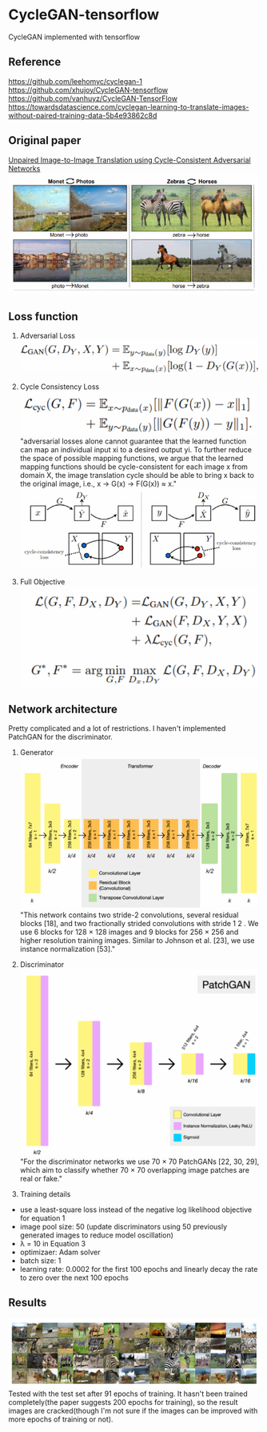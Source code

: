 # CycleGAN-tensorflow
CycleGAN implemented with tensorflow

## Reference 
https://github.com/leehomyc/cyclegan-1 \
https://github.com/xhujoy/CycleGAN-tensorflow \
https://github.com/vanhuyz/CycleGAN-TensorFlow \
https://towardsdatascience.com/cyclegan-learning-to-translate-images-without-paired-training-data-5b4e93862c8d

## Original paper
[Unpaired Image-to-Image Translation using Cycle-Consistent Adversarial Networks](https://arxiv.org/pdf/1703.10593.pdf)
![Overview](https://github.com/Sooram/CycleGAN-tensorflow/blob/master/imgs/overview.PNG)

## Loss function
1. Adversarial Loss\
![Overview](https://github.com/Sooram/CycleGAN-tensorflow/blob/master/imgs/adversarial-loss.PNG)

2. Cycle Consistency Loss\
![Overview](https://github.com/Sooram/CycleGAN-tensorflow/blob/master/imgs/cycle-consistency-loss.PNG)\
"adversarial losses alone cannot guarantee that the learned function can map an individual input xi to a desired output yi. To further reduce the space of possible mapping functions, we argue that the learned mapping functions should be cycle-consistent
 for each image x from domain X, the image translation cycle should be able to bring x back to the original image, i.e., x → G(x) → F(G(x)) ≈ x."\
![Overview](https://github.com/Sooram/CycleGAN-tensorflow/blob/master/imgs/cycle-consistency-loss-img.PNG)

3. Full Objective\
![Overview](https://github.com/Sooram/CycleGAN-tensorflow/blob/master/imgs/full-objective.PNG)

## Network architecture
Pretty complicated and a lot of restrictions. I haven't implemented PatchGAN for the discriminator.
1. Generator\
![Overview](https://github.com/Sooram/CycleGAN-tensorflow/blob/master/imgs/generator.PNG)\
"This network contains two stride-2 convolutions, several residual blocks [18], and two fractionally strided convolutions with stride 1 2 . We use 6 blocks for 128 × 128 images and 9 blocks for 256 × 256 and higher resolution training images. Similar to Johnson et al. [23], we use instance normalization [53]."

2. Discriminator\
![Overview](https://github.com/Sooram/CycleGAN-tensorflow/blob/master/imgs/discriminator.PNG)\
"For the discriminator networks we use 70 × 70 PatchGANs [22, 30, 29], which aim to classify whether 70 × 70 overlapping image patches are real or fake."

3. Training details
- use a least-square loss instead of the negative log likelihood objective for equation 1
- image pool size: 50 (update discriminators using 50 previously generated images to reduce model oscillation)
- λ = 10 in Equation 3
- optimizaer: Adam solver
- batch size: 1
- learning rate: 0.0002 for the first 100 epochs and linearly decay the rate to zero over the next 100 epochs

## Results
![Overview](https://github.com/Sooram/CycleGAN-tensorflow/blob/master/results.png)\
Tested with the test set after 91 epochs of training. It hasn't been trained completely(the paper suggests 200 epochs for training), so the result images are cracked(though I'm not sure if the images can be improved with more epochs of training or not).
